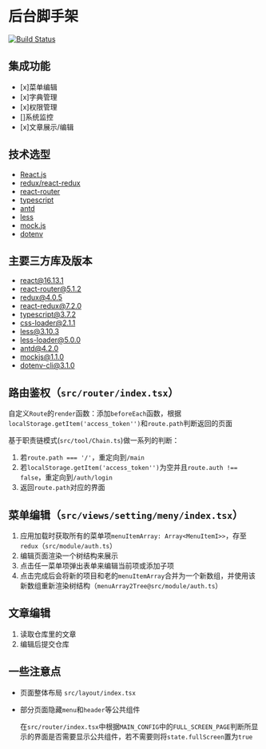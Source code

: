 # 后台脚手架

[![Build Status](https://www.travis-ci.org/mrrs878/dashboard.svg?branch=master)](https://www.travis-ci.org/mrrs878/dashboard)

## 集成功能

- [x]菜单编辑
- [x]字典管理
- [x]权限管理
- []系统监控
- [x]文章展示/编辑

## 技术选型

- [React.js](https://react.docschina.org)
- [redux/react-redux](https://www.redux.org.cn/)
- [react-router](https://react-router.docschina.org/)
- [typescript](https://www.tslang.cn/)
- [antd](https://ant.design/)
- [less](http://lesscss.cn/)
- [mock.js](http://mockjs.com/)
- [dotenv](https://github.com/motdotla/dotenv#readme)

## 主要三方库及版本

- react@16.13.1
- react-router@5.1.2
- redux@4.0.5
- react-redux@7.2.0
- typescript@3.7.2
- css-loader@2.1.1
- less@3.10.3
- less-loader@5.0.0
- antd@4.2.0
- mockjs@1.1.0
- dotenv-cli@3.1.0

## 路由鉴权（`src/router/index.tsx`）

自定义`Route`的`render`函数：添加`beforeEach`函数，根据`localStorage.getItem('access_token'')`和`route.path`判断返回的页面

基于职责链模式(`src/tool/Chain.ts`)做一系列的判断：

1. 若`route.path === '/'`，重定向到`/main`
2. 若`localStorage.getItem('access_token'')`为空并且`route.auth !== false`，重定向到`/auth/login`
3. 返回`route.path`对应的界面

## 菜单编辑（`src/views/setting/meny/index.tsx`）

1. 应用加载时获取所有的菜单项`menuItemArray: Array<MenuItemI>>`，存至`redux`（`src/module/auth.ts`）
2. 编辑页面渲染一个树结构来展示
3. 点击任一菜单项弹出表单来编辑当前项或添加子项
4. 点击完成后会将新的项目和老的`menuItemArray`合并为一个新数组，并使用该新数组重新渲染树结构（`menuArray2Tree@src/module/auth.ts`）

## 文章编辑

1. 读取仓库里的文章
2. 编辑后提交仓库

## 一些注意点

- 页面整体布局
    `src/layout/index.tsx`

- 部分页面隐藏`menu`和`header`等公共组件

    在`src/router/index.tsx`中根据`MAIN_CONFIG`中的`FULL_SCREEN_PAGE`判断所显示的界面是否需要显示公共组件，若不需要则将`state.fullScreen`置为`true`
